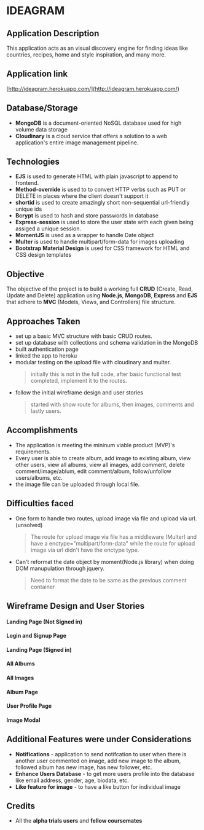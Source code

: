 # IDEAGRAM

## Application Description
This application acts as an visual discovery engine for finding ideas like countries, recipes, home and style inspiration, and many more. 

## Application link
[http://ideagram.herokuapp.com/](http://ideagram.herokuapp.com/)

## Database/Storage
* **MongoDB** is a document-oriented NoSQL database used for high volume data storage
* **Cloudinary** is a cloud service that offers a solution to a web application's entire image management pipeline.

## Technologies
* **EJS** is used to generate HTML with plain javascript to append to frontend.
* **Method-override** is used to to convert HTTP verbs such as PUT or DELETE in places where the client doesn't support it
* **shortid** is used to create amazingly short non-sequential url-friendly unique ids
* **Bcrypt** is used to hash and store passwords in database
* **Express-session** is used to store the user state with each given being assiged a unique session. 
* **MomentJS** is used as a wrapper to handle Date object
* **Multer** is used to handle multipart/form-data for images uploading 
* **Bootstrap Material Design** is used for CSS framework for HTML and CSS design templates

## Objective
The objective of the project is to build a working full **CRUD** (Create, Read, Update and Delete) application using **Node.js**, **MongoDB**, **Express** and **EJS** that adhere to **MVC** (Models, Views, and Controllers) file structure.

## Approaches Taken
* set up a basic MVC structure with basic CRUD routes.
* set up database with collections and schema validation in the MongoDB
* built authentication page
* linked the app to heroku
* modular testing on the upload file with cloudinary and multer. 
    > initially this is not in the full code, after basic functional test completed, implement it to the routes.
* follow the initial wireframe design and user stories
  > started with show route for albums, then images, comments and lastly users.

## Accomplishments
* The application is meeting the mininum viable product (MVP)'s requirements.
* Every user is able to create album, add image to existing album, view other users, view all albums, view all images, add comment, delete comment/image/ablum, edit comment/album, follow/unfollow users/albums, etc.
* the image file can be uploaded through local file. 

## Difficulties faced
* One form to handle two routes, upload image via file and upload via url. (unsolved)
    > The route for upload image via file has a middleware (Multer) and have a enctype="multipart/form-data" while the route for upload image via url didn't have the enctype type. 

* Can't reformat the date object by moment(Node.js library) when doing DOM manupulation through jquery. 
    > Need to format the date to be same as the previous comment container

    
## Wireframe Design and User Stories
#### Landing Page (Not Signed in)
#### Login and Signup Page
#### Landing Page (Signed in)
#### All Albums
#### All Images
#### Album Page
#### User Profile Page
#### Image Modal

## Additional Features were under Considerations
* **Notifications** - application to send notifcation to user when there is another user commented on image, add new image to the album, followed album has new image, has new follower, etc. 
* **Enhance Users Database** - to get more users profile into the database like email address, gender, age, biodata, etc. 
* **Like feature for image** - to have a like button for individual image

## Credits
* All the **alpha trials users** and **fellow coursemates** 